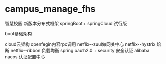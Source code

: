 # campus_manage_fhs

智慧校园
新版本分布式框架
springBoot + springCloud
试行版

boot基础架构

cloud云架构
openfegin内容rpc调用
netflix--zuul做网关中心
netflix--hystrix 熔断
netflix--ribbon 负载均衡
spring oauth2.0 + security 安全认证
alibaba nacos 认证配置中心

